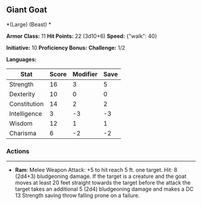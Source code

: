 ## Giant Goat
*(Large) (Beast) *

**Armor Class:** 11
**Hit Points:** 22 (3d10+6)
**Speed:** {"walk": 40}

**Initiative:** 10
**Proficiency Bonus:**
**Challenge:** 1/2

**Languages:** 



| Stat | Score | Modifier | Save |
| ---- | ---- | ---- | ---- |
| Strength | 16 | 3 | 5 |
| Dexterity | 10 | 0 | 0 |
| Constitution | 14 | 2 | 2 |
| Intelligence | 3 | -3 | -3 |
| Wisdom | 12 | 1 | 1 |
| Charisma | 6 | -2 | -2 |

### Actions
 --- 
- **Ram**: Melee Weapon Attack: +5 to hit  reach 5 ft.  one target. Hit: 8 (2d4+3) bludgeoning damage. If the target is a creature and the goat moves at least 20 feet straight towards the target before the attack  the target takes an additional 5 (2d4) bludgeoning damage and makes a DC 13 Strength saving throw  falling prone on a failure.


